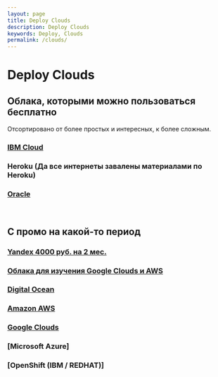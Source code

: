 ```yaml
---
layout: page
title: Deploy Clouds
description: Deploy Clouds
keywords: Deploy, Clouds
permalink: /clouds/
---
```


# Deploy Clouds

## Облака, которыми можно пользоваться бесплатно

Отсортировано от более простых и интересных, к более сложным.

### [IBM Cloud](/clouds/ibm/)

### Heroku (Да все интернеты завалены материалами по Heroku)

### [Oracle](/clouds/oracle/free-tier/)

<br/>

## С промо на какой-то период

### [Yandex 4000 руб. на 2 мес.](/clouds/yandex/)

### [Облака для изучения Google Clouds и AWS](/clouds/qwiklabs/)

### [Digital Ocean](/clouds/digital-ocean/)

### [Amazon AWS](/clouds/aws/)

### [Google Clouds](/clouds/google/)

### [Microsoft Azure]

### [OpenShift (IBM / REDHAT)]
